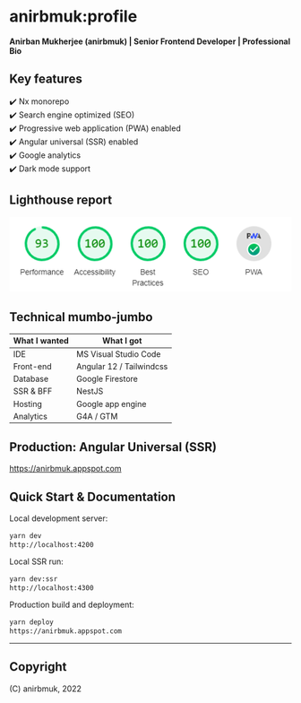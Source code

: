 # anirbmuk:profile  
**Anirban Mukherjee (anirbmuk) | Senior Frontend Developer | Professional Bio**  

## Key features  
:heavy_check_mark: Nx monorepo  
:heavy_check_mark: Search engine optimized (SEO)  
:heavy_check_mark: Progressive web application (PWA) enabled  
:heavy_check_mark: Angular universal (SSR) enabled  
:heavy_check_mark: Google analytics  
:heavy_check_mark: Dark mode support

## Lighthouse report  
![preview](external/lighthouse.png)  

## Technical mumbo-jumbo  
What I wanted   | What I got  
--------------- | --------------
IDE             | MS Visual Studio Code  
Front-end       | Angular 12 / Tailwindcss 
Database        | Google Firestore
SSR & BFF       | NestJS  
Hosting         | Google app engine  
Analytics       | G4A / GTM

## Production: Angular Universal (SSR)  
https://anirbmuk.appspot.com   

## Quick Start & Documentation  
Local development server:  
```
yarn dev  
http://localhost:4200  
```
  
Local SSR run:  
```
yarn dev:ssr  
http://localhost:4300  
```
  
Production build and deployment:  
```
yarn deploy  
https://anirbmuk.appspot.com  
```

- - - -

## Copyright  
(C) anirbmuk, 2022  
